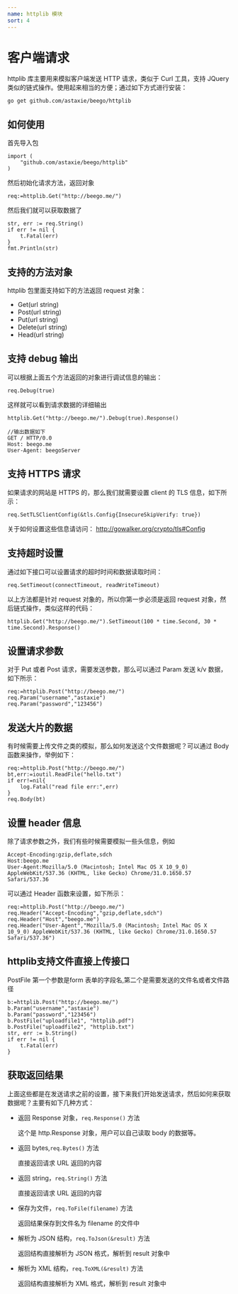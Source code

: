 ```yaml
---
name: httplib 模块
sort: 4
---
```


# 客户端请求
 
httplib 库主要用来模拟客户端发送 HTTP 请求，类似于 Curl 工具，支持 JQuery 类似的链式操作。使用起来相当的方便；通过如下方式进行安装：

	go get github.com/astaxie/beego/httplib

## 如何使用

首先导入包

	import (
		"github.com/astaxie/beego/httplib"
	)	

然后初始化请求方法，返回对象

	req:=httplib.Get("http://beego.me/")

然后我们就可以获取数据了

	str, err := req.String()
	if err != nil {
		t.Fatal(err)
	}
	fmt.Println(str)
	
## 支持的方法对象

httplib 包里面支持如下的方法返回 request 对象：

- Get(url string)
- Post(url string)
- Put(url string)
- Delete(url string)
- Head(url string)

## 支持 debug 输出

可以根据上面五个方法返回的对象进行调试信息的输出：

	req.Debug(true)
	
这样就可以看到请求数据的详细输出
	
	httplib.Get("http://beego.me/").Debug(true).Response()
	
	//输出数据如下
	GET / HTTP/0.0
	Host: beego.me
	User-Agent: beegoServer

## 支持 HTTPS 请求

如果请求的网站是 HTTPS 的，那么我们就需要设置 client 的 TLS 信息，如下所示：

	req.SetTLSClientConfig(&tls.Config{InsecureSkipVerify: true})
	
关于如何设置这些信息请访问： http://gowalker.org/crypto/tls#Config			
	
## 支持超时设置

通过如下接口可以设置请求的超时时间和数据读取时间：

	req.SetTimeout(connectTimeout, readWriteTimeout)

以上方法都是针对 request 对象的，所以你第一步必须是返回 request 对象，然后链式操作，类似这样的代码：

	httplib.Get("http://beego.me/").SetTimeout(100 * time.Second, 30 * time.Second).Response()
	
## 设置请求参数

对于 Put 或者 Post 请求，需要发送参数，那么可以通过 Param 发送 k/v 数据，如下所示：

	req:=httplib.Post("http://beego.me/")
	req.Param("username","astaxie")
	req.Param("password","123456")
	
## 发送大片的数据

有时候需要上传文件之类的模拟，那么如何发送这个文件数据呢？可以通过 Body 函数来操作，举例如下：
	
	req:=httplib.Post("http://beego.me/")
	bt,err:=ioutil.ReadFile("hello.txt")
	if err!=nil{
		log.Fatal("read file err:",err)
	}
	req.Body(bt)
	
## 设置 header 信息

除了请求参数之外，我们有些时候需要模拟一些头信息，例如

	Accept-Encoding:gzip,deflate,sdch
	Host:beego.me
	User-Agent:Mozilla/5.0 (Macintosh; Intel Mac OS X 10_9_0) AppleWebKit/537.36 (KHTML, like Gecko) Chrome/31.0.1650.57 Safari/537.36
	
可以通过 Header 函数来设置，如下所示：

	req:=httplib.Post("http://beego.me/")
	req.Header("Accept-Encoding","gzip,deflate,sdch")
	req.Header("Host","beego.me")
	req.Header("User-Agent","Mozilla/5.0 (Macintosh; Intel Mac OS X 10_9_0) AppleWebKit/537.36 (KHTML, like Gecko) Chrome/31.0.1650.57 Safari/537.36")
	
## httplib支持文件直接上传接口

PostFile 第一个参数是form 表单的字段名,第二个是需要发送的文件名或者文件路径

```
b:=httplib.Post("http://beego.me/")
b.Param("username","astaxie")
b.Param("password","123456")
b.PostFile("uploadfile1", "httplib.pdf")
b.PostFile("uploadfile2", "httplib.txt")
str, err := b.String()
if err != nil {
    t.Fatal(err)
}	
```
	
## 获取返回结果

上面这些都是在发送请求之前的设置，接下来我们开始发送请求，然后如何来获取数据呢？主要有如下几种方式：
- 返回 Response 对象，`req.Response()` 方法

	这个是 http.Response 对象，用户可以自己读取 body 的数据等。

- 返回 bytes,`req.Bytes()` 方法

	直接返回请求 URL 返回的内容

- 返回 string，`req.String()` 方法

	直接返回请求 URL 返回的内容
	
- 保存为文件，`req.ToFile(filename)` 方法

	返回结果保存到文件名为 filename 的文件中
	
- 解析为 JSON 结构，`req.ToJson(&result)` 方法

	返回结构直接解析为 JSON 格式，解析到 result 对象中
	
- 解析为 XML 结构，`req.ToXML(&result)` 方法

	返回结构直接解析为 XML 格式，解析到 result 对象中	
